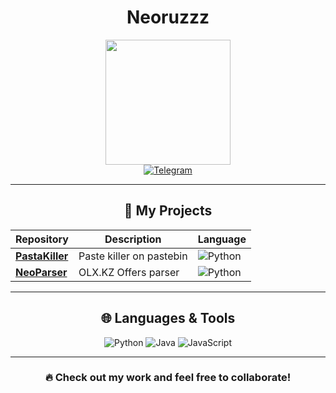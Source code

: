 <div align="center"><h1>Neoruzzz</h1></div>
<div id="header" align="center">
  <img src="https://i.imgur.com/sN7TPOw.jpeg" width="200"/>
</div>
<div id="badges" align="center">
  <a href="https://t.me/sv1zx">
    <img src="https://img.shields.io/badge/Telegram-2CA5E0?style=for-the-badge&logo=telegram&logoColor=white" alt="Telegram"/>
  </a>
</div>

---

<div align="center"><h2>📂 My Projects</h2></div>

| Repository | Description | Language |
|------------|-------------|----------|
| [**PastaKiller**](https://github.com/Neoruzzz/PastaKiller) | Paste killer on pastebin | ![Python](https://img.shields.io/badge/Python-blue?logo=python&logoColor=white) |
| [**NeoParser**](https://github.com/Neoruzzz/NeoParser) | OLX.KZ Offers parser | ![Python](https://img.shields.io/badge/Python-blue?logo=python&logoColor=white) |

---

<div align="center"><h2>🌐 Languages & Tools</h2></div>
<div id="badges" align="center">
  <img src="https://img.shields.io/badge/Python-14354C?style=for-the-badge&logo=python&logoColor=white" alt="Python"/>
  <img src="https://img.shields.io/badge/java-%23ED8B00.svg?style=for-the-badge&logo=openjdk&logoColor=white" alt="Java"/>
  <img src="https://img.shields.io/badge/javascript-%23323330.svg?style=for-the-badge&logo=javascript&logoColor=%23F7DF1E" alt="JavaScript"/>
</div>

---

<div align="center">
  <h3>🔥 Check out my work and feel free to collaborate!</h3>
</div>
